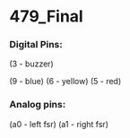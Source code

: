 # 479_Final

### Digital Pins:
(3 - buzzer)

(9 - blue)
(6 - yellow)
(5 - red)

### Analog pins:
(a0 - left fsr)
(a1 - right fsr)
 
